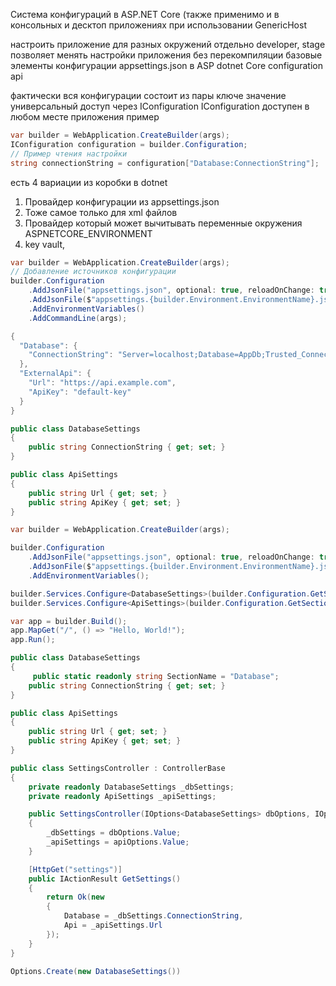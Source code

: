 Система конфигураций в ASP.NET Core (также применимо и в консольных и десктоп приложениях при использовании  GenericHost

настроить приложение для разных окружений
отдельно developer, stage
позволяет менять настройки приложения без перекомпиляции
базовые элементы конфигурации
appsettings.json
в ASP dotnet Core configuration api

фактически вся конфигурации состоит из пары ключе значение
универсальный доступ через IConfiguration
IConfiguration доступен в любом месте приложения
пример
```csharp
var builder = WebApplication.CreateBuilder(args);
IConfiguration configuration = builder.Configuration;
// Пример чтения настройки
string connectionString = configuration["Database:ConnectionString"];
```

есть 4 вариации из коробки в dotnet
1. Провайдер конфигурации из appsettings.json
2. Тоже самое только для xml файлов
3. Провайдер который может вычитывать переменные окружения ASPNETCORE_ENVIRONMENT
4. key vault, 

```csharp
var builder = WebApplication.CreateBuilder(args);
// Добавление источников конфигурации
builder.Configuration
    .AddJsonFile("appsettings.json", optional: true, reloadOnChange: true)
    .AddJsonFile($"appsettings.{builder.Environment.EnvironmentName}.json", optional: true)
    .AddEnvironmentVariables()
    .AddCommandLine(args);

```


```csharp
{
  "Database": {
    "ConnectionString": "Server=localhost;Database=AppDb;Trusted_Connection=True;"
  },
  "ExternalApi": {
    "Url": "https://api.example.com",
    "ApiKey": "default-key"
  }
}
```


```csharp
public class DatabaseSettings
{
    public string ConnectionString { get; set; }
}

public class ApiSettings
{
    public string Url { get; set; }
    public string ApiKey { get; set; }
}

```

```csharp
var builder = WebApplication.CreateBuilder(args);

builder.Configuration
    .AddJsonFile("appsettings.json", optional: true, reloadOnChange: true)
    .AddJsonFile($"appsettings.{builder.Environment.EnvironmentName}.json", optional: true)
    .AddEnvironmentVariables();

builder.Services.Configure<DatabaseSettings>(builder.Configuration.GetSection("Database"));
builder.Services.Configure<ApiSettings>(builder.Configuration.GetSection("ExternalApi"));

var app = builder.Build();
app.MapGet("/", () => "Hello, World!");
app.Run();

```


```csharp
public class DatabaseSettings
{
     public static readonly string SectionName = "Database";
    public string ConnectionString { get; set; }
}

public class ApiSettings
{
    public string Url { get; set; }
    public string ApiKey { get; set; }
}

```


```csharp
public class SettingsController : ControllerBase
{
    private readonly DatabaseSettings _dbSettings;
    private readonly ApiSettings _apiSettings;

    public SettingsController(IOptions<DatabaseSettings> dbOptions, IOptions<ApiSettings> apiOptions)
    {
        _dbSettings = dbOptions.Value;
        _apiSettings = apiOptions.Value;
    }

    [HttpGet("settings")]
    public IActionResult GetSettings()
    {
        return Ok(new
        {
            Database = _dbSettings.ConnectionString,
            Api = _apiSettings.Url
        });
    }
}

```

```csharp
Options.Create(new DatabaseSettings())
```
